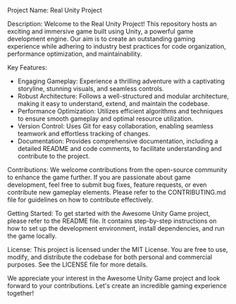 Project Name: Real Unity Project

Description:
Welcome to the Real Unity Project! This repository hosts an exciting and immersive game built using Unity, a powerful game development engine. Our aim is to create an outstanding gaming experience while adhering to industry best practices for code organization, performance optimization, and maintainability.

Key Features:
- Engaging Gameplay: Experience a thrilling adventure with a captivating storyline, stunning visuals, and seamless controls.
- Robust Architecture: Follows a well-structured and modular architecture, making it easy to understand, extend, and maintain the codebase.
- Performance Optimization: Utilizes efficient algorithms and techniques to ensure smooth gameplay and optimal resource utilization.
- Version Control: Uses Git for easy collaboration, enabling seamless teamwork and effortless tracking of changes.
- Documentation: Provides comprehensive documentation, including a detailed README and code comments, to facilitate understanding and contribute to the project.

Contributions:
We welcome contributions from the open-source community to enhance the game further. If you are passionate about game development, feel free to submit bug fixes, feature requests, or even contribute new gameplay elements. Please refer to the CONTRIBUTING.md file for guidelines on how to contribute effectively.

Getting Started:
To get started with the Awesome Unity Game project, please refer to the README file. It contains step-by-step instructions on how to set up the development environment, install dependencies, and run the game locally.

License:
This project is licensed under the MIT License. You are free to use, modify, and distribute the codebase for both personal and commercial purposes. See the LICENSE file for more details.

We appreciate your interest in the Awesome Unity Game project and look forward to your contributions. Let's create an incredible gaming experience together!
